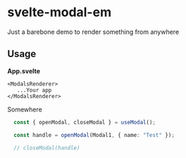 # svelte-modal-em

Just a barebone demo to render something from anywhere

## Usage

**App.svelte**

```svelte
<ModalsRenderer>
   ...Your app
</ModalsRenderer>
```

Somewhere
```ts
  const { openModal, closeModal } = useModal();

  const handle = openModal(Modal1, { name: "Test" });

  // closeModal(handle)
```